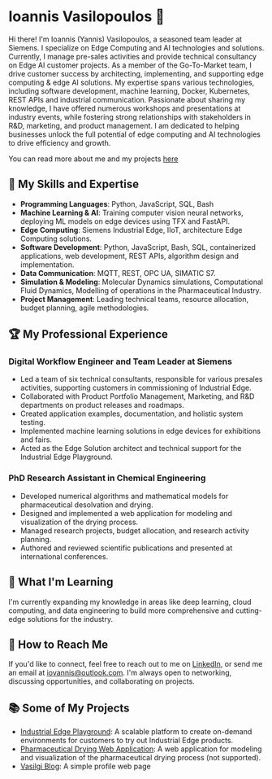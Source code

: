 # Ioannis Vasilopoulos 👋

Hi there! I'm Ioannis (Yannis) Vasilopoulos, a seasoned team leader at Siemens. I specialize on Edge Computing and AI technologies and solutions. Currently, I manage pre-sales activities and provide technical consultancy on Edge AI customer projects. As a member of the Go-To-Market team, I drive customer success by  architecting, implementing, and supporting edge computing & edge AI solutions. My expertise spans various technologies, including software development, machine learning, Docker, Kubernetes, REST APIs and industrial communication. Passionate about sharing my knowledge, I have offered numerous workshops and presentations at industry events, while fostering strong relationships with stakeholders in R&D, marketing, and product management. I am dedicated to helping businesses unlock the full potential of edge computing and AI technologies to drive efficiency and growth.

You can read more about me and my projects [here](https://vasilogi.github.io/)

## 🚀 My Skills and Expertise

- **Programming Languages**: Python, JavaScript, SQL, Bash
- **Machine Learning & AI**: Training computer vision neural networks, deploying ML models on edge devices using TFX and FastAPI.
- **Edge Computing**: Siemens Industrial Edge, IIoT, architecture Edge Computing solutions.
- **Software Development**: Python, JavaScript, Bash, SQL, containerized applications, web development, REST APIs, algorithm design and implementation.
- **Data Communication**: MQTT, REST, OPC UA, SIMATIC S7.
- **Simulation & Modeling**: Molecular Dynamics simulations, Computational Fluid Dynamics, Modelling of operations in the Pharmaceutical Industry.
- **Project Management**: Leading technical teams, resource allocation, budget planning, agile methodologies.

## 🏆 My Professional Experience

### Digital Workflow Engineer and Team Leader at Siemens

- Led a team of six technical consultants, responsible for various presales activities, supporting customers in commissioning of Industrial Edge.
- Collaborated with Product Portfolio Management, Marketing, and R&D departments on product releases and roadmaps.
- Created application examples, documentation, and holistic system testing.
- Implemented machine learning solutions in edge devices for exhibitions and fairs.
- Acted as the Edge Solution architect and technical support for the Industrial Edge Playground.
### PhD Research Assistant in Chemical Engineering

- Developed numerical algorithms and mathematical models for pharmaceutical desolvation and drying.
- Designed and implemented a web application for modeling and visualization of the drying process.
- Managed research projects, budget allocation, and research activity planning.
- Authored and reviewed scientific publications and presented at international conferences.

## 🌱 What I'm Learning

I'm currently expanding my knowledge in areas like deep learning, cloud computing, and data engineering to build more comprehensive and cutting-edge solutions for the industry.

## 💼 How to Reach Me

If you'd like to connect, feel free to reach out to me on [LinkedIn](https://www.linkedin.com/in/vasilogi/), or send me an email at iovannis@outlook.com. I'm always open to networking, discussing opportunities, and collaborating on projects.

## 📚 Some of My Projects

- [Industrial Edge Playground](https://www.siemens.com/global/en/products/automation/topic-areas/industrial-edge/community/playground-registration.html): A scalable platform to create on-demand environments for customers to try out Industrial Edge products.
- [Pharmaceutical Drying Web Application](https://github.com/vasilogi/comf-webapp): A web application for modeling and visualization of the pharmaceutical drying process (not supported).
- [Vasilgi Blog](https://vasilogi.github.io/): A simple profile web page

